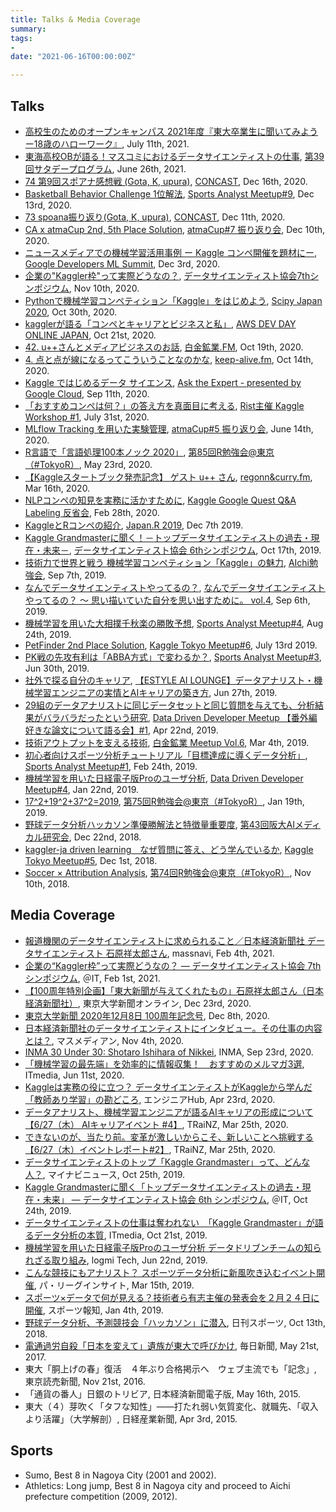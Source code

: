 ```yaml
---
title: Talks & Media Coverage
summary:
tags:
- 
date: "2021-06-16T00:00:00Z"

---
```


## Talks

- [高校生のためのオープンキャンパス 2021年度『東大卒業生に聞いてみようー18歳のハローワーク』](https://www.u-tokyo.ac.jp/ja/alumni/support-programs/high.html), July 11th, 2021.
- [東海高校OBが語る！マスコミにおけるデータサイエンティストの仕事](https://www.satprogram.net/list.html), [第39回サタデープログラム](https://www.satprogram.net/), June 26th, 2021.
- [74 第9回スポアナ感想戦 (Gota, K, upura)](https://sports-con.xyz/concast-74/), [CONCAST](https://sports-con.xyz/concast-74/), Dec 16th, 2020.
- [Basketball Behavior Challenge 1位解法](https://upura.hatenablog.com/entry/2020/12/14/090032), [Sports Analyst Meetup#9](https://spoana.connpass.com/event/190699/), Dec 13rd, 2020.
- [73 spoana振り返り(Gota, K, upura)](https://sports-con.xyz/concast-73/), [CONCAST](https://sports-con.xyz/concast-73/), Dec 11th, 2020.
- [CA x atmaCup 2nd, 5th Place Solution](https://upura.hatenablog.com/entry/2020/12/10/233944), [atmaCup#7 振り返り会](https://atma.connpass.com/event/198237/), Dec 10th, 2020.
- [ニュースメディアでの機械学習活用事例 ー Kaggle コンペ開催を題材にー](https://upura.hatenablog.com/entry/2020/12/02/183400), [Google Developers ML Summit](https://cloudonair.withgoogle.com/events/google-mlsummit), Dec 3rd, 2020.
- [企業の"Kaggler枠"って実際どうなの？](https://upura.hatenablog.com/entry/2020/11/08/160104), [データサイエンティスト協会7thシンポジウム](http://www.datascientist.or.jp/symp/2020/), Nov 10th, 2020.
- [Pythonで機械学習コンペティション「Kaggle」をはじめよう](https://upura.hatenablog.com/entry/2020/10/25/131543), [Scipy Japan 2020](https://www.scipyjapan.scipy.org/), Oct 30th, 2020.
- [kagglerが語る「コンペとキャリアとビジネスと私」](https://upura.hatenablog.com/entry/aws-dev-day-2020), [AWS DEV DAY ONLINE JAPAN](https://aws.amazon.com/jp/about-aws/events/2020/devday/sessions/), Oct 21st, 2020.
- [42. u++さんとメディアビジネスのお話](https://upura.hatenablog.com/entry/2020/10/19/124700), [白金鉱業.FM](https://shirokane-kougyou.fm/episode/42), Oct 19th, 2020.
- [4. 点と点が線になるってこういうことなのかな](https://upura.hatenablog.com/entry/2020/10/14/172007), [keep-alive.fm](https://anchor.fm/keep-alive/episodes/4-el1mul), Oct 14th, 2020.
- [Kaggle ではじめるデータ サイエンス](https://upura.hatenablog.com/entry/2020/09/10/210400), [Ask the Expert - presented by Google Cloud](https://developers-jp.googleblog.com/2020/08/ask-expert.html), Sep 11th, 2020.
- [「おすすめコンペは何？」の答え方を真面目に考える](https://upura.hatenablog.com/entry/2020/07/31/223000), [Rist主催 Kaggle Workshop #1](https://rist.connpass.com/event/182932/), July 31st, 2020.
- [MLflow Tracking を用いた実験管理](https://upura.hatenablog.com/entry/2020/06/15/120400), [atmaCup#5 振り返り会](https://atma.connpass.com/event/178585/), June 14th, 2020.
- [R言語で「言語処理100本ノック 2020」](https://upura.hatenablog.com/entry/2020/05/23/215000), [第85回R勉強会@東京（#TokyoR）](https://tokyor.connpass.com/event/176318/), May 23rd, 2020.
- [【Kaggleスタートブック発売記念】 ゲスト u++ さん](https://upura.hatenablog.com/entry/2020/03/27/230654), [regonn&curry.fm](https://anchor.fm/regonn-curry-fm/episodes/069-Kaggle--u-ebjhb6), Mar 16th, 2020.
- [NLPコンペの知見を実務に活かすために](https://upura.hatenablog.com/entry/2020/02/28/235815), [Kaggle Google Quest Q&A Labeling 反省会](https://connpass.com/event/167595/), Feb 28th, 2020.
- [KaggleとRコンペの紹介](https://upura.hatenablog.com/entry/2019/12/07/201500), [Japan.R 2019](https://japanr.connpass.com/event/154070/), Dec 7th 2019.
- [Kaggle Grandmasterに聞く！－トップデータサイエンティストの過去・現在・未来－](https://upura.hatenablog.com/entry/2019/10/17/161038), [データサイエンティスト協会 6thシンポジウム](http://www.datascientist.or.jp/symp/2019/), Oct 17th, 2019.
- [技術力で世界と戦う 機械学習コンペティション「Kaggle」の魅力](https://upura.hatenablog.com/entry/2019/09/07/222736), [AIchi勉強会](https://connpass.com/event/134720/), Sep 7th, 2019.
- [なんでデータサイエンティストやってるの？](https://upura.hatenablog.com/entry/2019/09/06/212219), [なんでデータサイエンティストやってるの？ 〜 思い描いていた自分を思い出すために。 vol.4](https://nan-d-vol4.peatix.com/), Sep 6th, 2019.
- [機械学習を用いた大相撲千秋楽の勝敗予想](https://upura.hatenablog.com/entry/2019/08/24/214442), [Sports Analyst Meetup#4](https://spoana.connpass.com/event/138392/), Aug 24th, 2019.
- [PetFinder 2nd Place Solution](https://upura.hatenablog.com/entry/2019/07/13/173420), [Kaggle Tokyo Meetup#6](https://connpass.com/event/132935/), July 13rd 2019.
- [PK戦の先攻有利は「ABBA方式」で変わるか？](https://upura.hatenablog.com/entry/2019/06/30/215844), [Sports Analyst Meetup#3](https://spoana.connpass.com/event/134243/), Jun 30th, 2019.
- [社外で探る自分のキャリア](https://upura.hatenablog.com/entry/2019/06/27/222248), [【ESTYLE AI LOUNGE】データアナリスト・機械学習エンジニアの実情とAIキャリアの築き方](https://ailounge.connpass.com/event/134525/), Jun 27th, 2019.
- [29組のデータアナリストに同じデータセットと同じ質問を与えても、分析結果がバラバラだったという研究](https://upura.hatenablog.com/entry/2019/04/19/123325), [Data Driven Developer Meetup 【番外編 好きな論文について語る会】#1](https://d3m.connpass.com/event/128063/), Apr 22nd, 2019.
- [技術アウトプットを支える技術](https://upura.hatenablog.com/entry/2019/03/04/230000), [白金鉱業 Meetup Vol.6](https://brainpad-meetup.connpass.com/event/119149/), Mar 4th, 2019.
- [初心者向けスポーツ分析チュートリアル「目標達成に導くデータ分析」](https://upura.hatenablog.com/entry/2019/02/25/121000), [Sports Analyst Meetup#1](https://spoana.connpass.com/event/113586/), Feb 24th, 2019.
- [機械学習を用いた日経電子版Proのユーザ分析](https://upura.hatenablog.com/entry/d3m-part4), [Data Driven Developer Meetup#4](https://d3m.connpass.com/event/115217/), Jan 22nd, 2019.
- [17^2+19^2+37^2=2019](https://upura.hatenablog.com/entry/2019/01/19/184655), [第75回R勉強会@東京（#TokyoR）](https://tokyor.connpass.com/event/113519/), Jan 19th, 2019.
- [野球データ分析ハッカソン準優勝解法と特徴量重要度](https://upura.hatenablog.com/entry/2018/12/22/180130), [第43回阪大AIメディカル研究会](https://twitter.com/ou_aims/status/1073062205925470208), Dec 22nd, 2018.
- [kaggler-ja driven learning　なぜ質問に答え、どう学んでいるか](https://upura.hatenablog.com/entry/2018/12/01/232113), [Kaggle Tokyo Meetup#5](https://connpass.com/event/105298/), Dec 1st, 2018.
- [Soccer × Attribution Analysis](https://upura.hatenablog.com/entry/2018/11/10/210427), [第74回R勉強会@東京（#TokyoR）](https://tokyor.connpass.com/event/106936/), Nov 10th, 2018.

## Media Coverage

- [報道機関のデータサイエンティストに求められること／日本経済新聞社 データサイエンティスト 石原祥太郎さん](https://www.massnavi.com/people/1077.html), massnavi, Feb 4th, 2021.
- [企業の“Kaggler枠”って実際どうなの？ ― データサイエンティスト協会 7th シンポジウム](https://www.atmarkit.co.jp/ait/articles/2102/01/news024.html), ＠IT, Feb 1st, 2021.
- [【100周年特別企画】「東大新聞が与えてくれたもの」石原祥太郎さん（日本経済新聞社）](https://www.todaishimbun.org/ishihara20201223/), 東京大学新聞オンライン, Dec 23rd, 2020.
- [東京大学新聞 2020年12月8日 100周年記念号](https://utnp.stores.jp/items/5fcdba9b8a457268993e69c8), Dec 8th, 2020.
- [日本経済新聞社のデータサイエンティストにインタビュー。その仕事の内容とは？](https://advanced.massmedian.co.jp/article/detail/id=5940), マスメディアン, Nov 4th, 2020.
- [INMA 30 Under 30: Shotaro Ishihara of Nikkei](https://www.inma.org/blogs/Editors-Inbox/post.cfm/inma-30-under-30-shotaro-ishihara-of-nikkei), INMA, Sep 23rd, 2020.
- [「機械学習の最先端」を効率的に情報収集！　おすすめのメルマガ3選](https://www.atmarkit.co.jp/ait/articles/2006/11/news016.html), ITmedia, Jun 11st, 2020.
- [Kaggleは実務の役に立つ？ データサイエンティストがKaggleから学んだ「教師あり学習」の勘どころ](https://employment.en-japan.com/engineerhub/entry/2020/04/23/103000), エンジニアHub, Apr 23rd, 2020.
- [データアナリスト、機械学習エンジニアが語るAIキャリアの形成について【6/27（木） AIキャリアイベント #4】](https://trainz.jp/media/aievent/156/), TRaiNZ, Mar 25th, 2020.
- [できないのが、当たり前。変革が激しいからこそ、新しいことへ挑戦する【6/27（木）イベントレポート#2】](https://trainz.jp/media/aievent/128/), TRaiNZ, Mar 25th, 2020.
- [データサイエンティストのトップ「Kaggle Grandmaster」って、どんな人？](https://news.mynavi.jp/article/20191025-914409/), マイナビニュース, Oct 25th, 2019.
- [Kaggle Grandmasterに聞く「トップデータサイエンティストの過去・現在・未来」 ― データサイエンティスト協会 6th シンポジウム](https://www.atmarkit.co.jp/ait/articles/1910/24/news019.html), ＠IT, Oct 24th, 2019.
- [データサイエンティストの仕事は奪われない　「Kaggle Grandmaster」が語るデータ分析の本質](https://www.itmedia.co.jp/news/articles/1910/21/news104.html), ITmedia, Oct 21st, 2019.
- [機械学習を用いた日経電子版Proのユーザ分析 データドリブンチームの知られざる取り組み](https://logmi.jp/tech/articles/321077), logmi Tech, Jun 22nd, 2019.
- [こんな競技にもアナリスト？ スポーツデータ分析に新風吹き込むイベント開催](https://insight.official-pacificleague.com/news/11829), パ・リーグインサイト, Mar 15th, 2019.
- [スポーツ×データで何が見える？技術者ら有志主催の発表会を２月２４日に開催](https://hochi.news/articles/20190103-OHT1T50094.html), スポーツ報知, Jan 4th, 2019.
- [野球データ分析、予測競技会「ハッカソン」に潜入](https://www.nikkansports.com/baseball/news/201810130000057.html), 日刊スポーツ, Oct 13th, 2018.
- [電通過労自殺「日本を変えて」遺族が東大で呼びかけ](https://mainichi.jp/articles/20170522/k00/00m/040/066000c), 毎日新聞, May 21st, 2017.
- 東大「胴上げの春」復活　４年ぶり合格掲示へ　ウェブ主流でも「記念」, 東京読売新聞, Nov 21st, 2016.
- 「通貨の番人」日銀のトリビア, 日本経済新聞電子版, May 16th, 2015.
- 東大（４）芽吹く「タフな知性」――打たれ弱い気質変化、就職先、「収入より活躍」（大学解剖）, 日経産業新聞, Apr 3rd, 2015.

## Sports

- Sumo, Best 8 in Nagoya City (2001 and 2002).
- Athletics: Long jump, Best 8 in Nagoya city and proceed to Aichi prefecture competition (2009, 2012).
